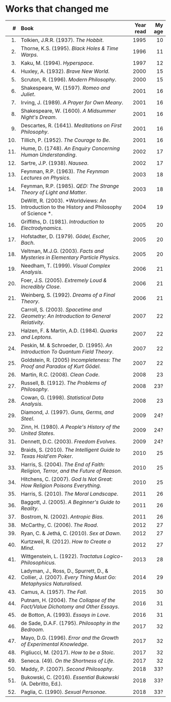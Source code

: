 Works that changed me
================================================================================

|   # | Book                                                                                 | Year read | My age |
|----:|:-------------------------------------------------------------------------------------|----------:|-------:|
|  1. | Tolkien, J.R.R. (1937). *The Hobbit*.                                                |      1995 |     10 |
|  2. | Thorne, K.S. (1995). *Black Holes & Time Warps*.                                     |      1996 |     11 |
|  3. | Kaku, M. (1994). *Hyperspace*.                                                       |      1997 |     12 |
|  4. | Huxley, A. (1932). *Brave New World*.                                                |      2000 |     15 |
|  5. | Scruton, R. (1996). *Modern Philosophy*.                                             |      2000 |     15 |
|  6. | Shakespeare, W. (1597). *Romeo and Juliet*.                                          |      2001 |     16 |
|  7. | Irving, J. (1989). *A Prayer for Own Meany*.                                         |      2001 |     16 | 
|  8. | Shakespeare, W. (1600). *A Midsummer Night's Dream*.                                 |      2001 |     16 |
|  9. | Descartes, R. (1641). *Meditations on First Philosophy*.                             |      2001 |     16 |
| 10. | Tillich, P. (1952). *The Courage to Be*.                                             |      2001 |     16 |
| 11. | Hume, D. (1748). *An Enquiry Concerning Human Understanding*.                        |      2002 |     17 |
| 12. | Sartre, J.P. (1938). *Nausea*.                                                       |      2002 |     17 |
| 13. | Feynman, R.P. (1963). *The Feynman Lectures on Physics*.                             |      2003 |     18 |
| 14. | Feynman, R.P. (1985). *QED: The Strange Theory of Light and Matter*.                 |      2003 |     18 |
| 15. | DeWitt, R. (2003). *Worldviews: An Introduction to the History and Philosophy of Science *.  |      2004 |     19 |
| 16. | Griffiths, D. (1981). *Introduction to Electrodynamics*.                             |      2005 |     20 |
| 17. | Hofstadter, D. (1979). *G&ouml;del, Escher, Bach*.                                   |      2005 |     20 |
| 18. | Veltman, M.J.G. (2003). *Facts and Mysteries in Elementary Particle Physics*.        |      2005 |     20 |
| 19. | Needham, T. (1999). *Visual Complex Analysis*.                                       |      2006 |     21 |
| 20. | Foer, J.S. (2005). *Extremely Loud & Incredibly Close*.                              |      2006 |     21 |
| 21. | Weinberg, S. (1992). *Dreams of a Final Theory*.                                     |      2006 |     21 |
| 22. | Carroll, S. (2003). *Spacetime and Geometry: An Introduction to General Relativity*. |      2007 |     22 |
| 23. | Halzen, F. & Martin, A.D. (1984). *Quarks and Leptons*.                              |      2007 |     22 |
| 24. | Peskin, M. & Schroeder, D. (1995). *An Introduction To Quantum Field Theory*.        |      2007 |     22 |
| 25. | Goldstein, R. (2005) *Incompleteness: The Proof and Paradox of Kurt G&ouml;del*.     |      2007 |     22 |
| 26. | Martin, R.C. (2008). *Clean Code*.                                                   |      2008 |     23 |
| 27. | Russell, B. (1912). *The Problems of Philosophy*.                                    |      2008 |    23? |
| 28. | Cowan, G. (1998). *Statistical Data Analysis*.                                       |      2008 |     23 |
| 29. | Diamond, J. (1997). *Guns, Germs, and Steel*.                                        |      2009 |    24? |
| 30. | Zinn, H. (1980). *A People's History of the United States*.                          |      2009 |    24? |
| 31. | Dennett, D.C. (2003). *Freedom Evolves*.                                             |      2009 |    24? |
| 32. | Braids, S. (2010). *The Intelligent Guide to Texas Hold'em Poker*.                   |      2010 |     25 |
| 33. | Harris, S. (2004). *The End of Faith: Religion, Terror, and the Future of Reason*.   |      2010 |     25 |
| 34. | Hitchens, C. (2007). *God Is Not Great: How Religion Poisons Everything*.            |      2010 |     25 |
| 35. | Harris, S. (2010). *The Moral Landscape*.                                            |      2011 |     26 |
| 36. | Baggott, J. (2005). *A Beginner's Guide to Reality*.                                 |      2011 |     26 |
| 37. | Bostrom, N. (2002). *Antropic Bias*.                                                 |      2011 |     26 |
| 38. | McCarthy, C. (2006). *The Road*.                                                     |      2012 |     27 |
| 39. | Ryan, C. & Jeth&aacute;, C. (2010). *Sex at Dawn*.                                   |      2012 |     27 |
| 40. | Kurtzweil, R. (2012). *How to Create a Mind*.                                        |      2012 |     27 |
| 41. | Wittgenstein, L. (1922). *Tractatus Logico-Philosophicus*.                           |      2013 |     28 |
| 42. | Ladyman, J., Ross, D., Spurrett, D., & Collier, J. (2007). *Every Thing Must Go: Metaphysics Naturalised*. |      2014 |     29 |
| 43. | Camus, A. (1957). *The Fall*.                                                        |      2015 |     30 |
| 44. | Putnam, H. (2004). *The Collapse of the Fact/Value Dichotomy and Other Essays*.      |      2016 |     31 |
| 45. | de Botton, A. (1993). *Essays in Love*.                                              |      2016 |     31 |
| 46. | de Sade, D.A.F. (1795). *Philosophy in the Bedroom*.                                 |      2017 |     32 |
| 47. | Mayo, D.G. (1996). *Error and the Growth of Experimental Knowledge*.                 |      2017 |     32 |
| 48. | Pigliucci, M. (2017). *How to be a Stoic*.                                           |      2017 |     32 |
| 49. | Seneca. (49). *On the Shortness of Life*.                                            |      2017 |     32 |
| 50. | Maddy, P. (2007). *Second Philosophy*.                                               |      2018 |    33? |
| 51. | Bukowski, C. (2016). *Essential Bukowski* (A. Debritto, Ed.).                        |      2018 |    33? |
| 52. | Paglia, C. (1990). *Sexual Personae*.                                                |      2018 |    33? |



